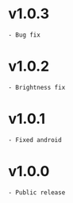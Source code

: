 # v1.0.3
    - Bug fix
# v1.0.2
    - Brightness fix
# v1.0.1
    - Fixed android
# v1.0.0
    - Public release
